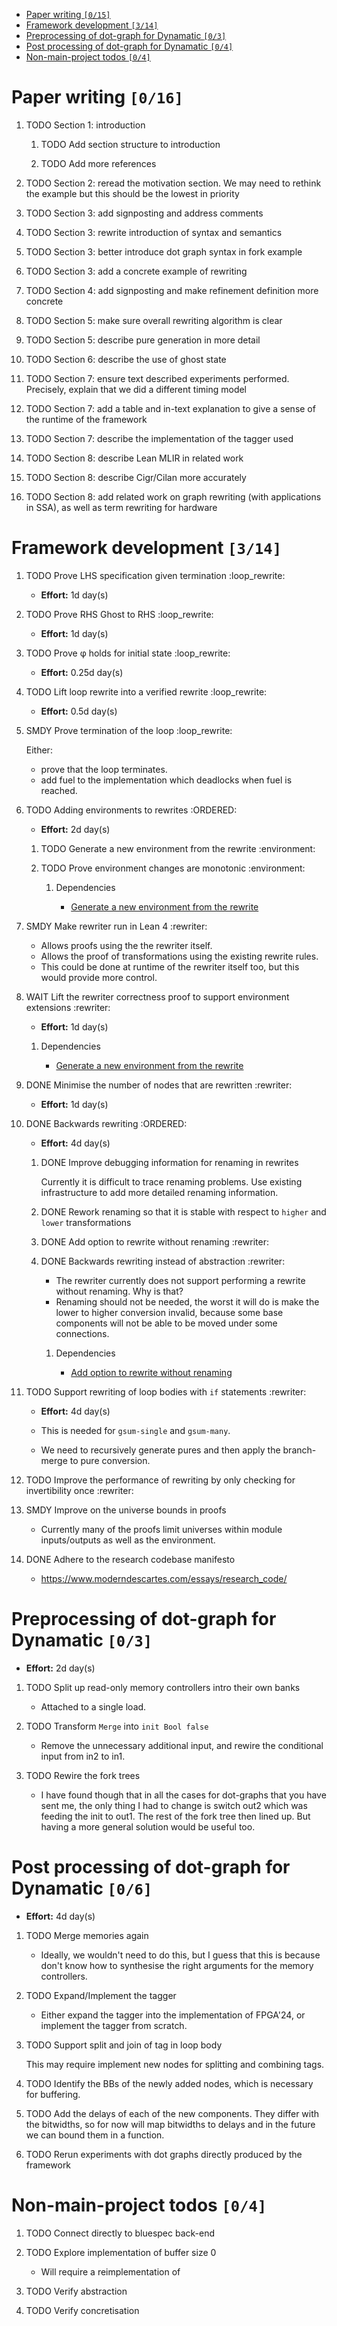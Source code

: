 - [Paper writing <code>[0/15]</code>](#orgacd8a6e)
- [Framework development <code>[3/14]</code>](#orgead67e9)
- [Preprocessing of dot-graph for Dynamatic <code>[0/3]</code>](#org676f0bc)
- [Post processing of dot-graph for Dynamatic <code>[0/4]</code>](#orgb8504cd)
- [Non-main-project todos <code>[0/4]</code>](#orgf476dd9)



<a id="orgacd8a6e"></a>

# Paper writing <code>[0/16]</code>

1.  TODO Section 1: introduction

    1.  TODO Add section structure to introduction
    
    2.  TODO Add more references

2.  TODO Section 2: reread the motivation section. We may need to rethink the example but this should be the lowest in priority

3.  TODO Section 3: add signposting and address comments

4.  TODO Section 3: rewrite introduction of syntax and semantics

5.  TODO Section 3: better introduce dot graph syntax in fork example

6.  TODO Section 3: add a concrete example of rewriting

7.  TODO Section 4: add signposting and make refinement definition more concrete

8.  TODO Section 5: make sure overall rewriting algorithm is clear

9.  TODO Section 5: describe pure generation in more detail

10. TODO Section 6: describe the use of ghost state

11. TODO Section 7: ensure text described experiments performed. Precisely, explain that we did a different timing model

12. TODO Section 7: add a table and in-text explanation to give a sense of the runtime of the framework

13. TODO Section 7: describe the implementation of the tagger used

14. TODO Section 8: describe Lean MLIR in related work

15. TODO Section 8: describe Cigr/Cilan more accurately

16. TODO Section 8: add related work on graph rewriting (with applications in SSA), as well as term rewriting for hardware


<a id="orgead67e9"></a>

# Framework development <code>[3/14]</code>

1.  TODO Prove LHS specification given termination     :loop_rewrite:

    -   **Effort:** 1d day(s)

2.  TODO Prove RHS Ghost to RHS     :loop_rewrite:

    -   **Effort:** 1d day(s)

3.  TODO Prove φ holds for initial state     :loop_rewrite:

    -   **Effort:** 0.25d day(s)

4.  TODO Lift loop rewrite into a verified rewrite     :loop_rewrite:

    -   **Effort:** 0.5d day(s)

5.  SMDY Prove termination of the loop     :loop_rewrite:

    Either:
    
    -   prove that the loop terminates.
    -   add fuel to the implementation which deadlocks when fuel is reached.

6.  TODO Adding environments to rewrites     :ORDERED:

    -   **Effort:** 2d day(s)
    
    1.  TODO Generate a new environment from the rewrite     :environment:
    
    2.  TODO Prove environment changes are monotonic     :environment:
    
        1.  Dependencies
        
            -   [Generate a new environment from the rewrite](#org68e278e)

7.  SMDY Make rewriter run in Lean 4     :rewriter:

    -   Allows proofs using the the rewriter itself.
    -   Allows the proof of transformations using the existing rewrite rules.
    -   This could be done at runtime of the rewriter itself too, but this would provide more control.

8.  WAIT Lift the rewriter correctness proof to support environment extensions     :rewriter:

    -   **Effort:** 1d day(s)
    
    1.  Dependencies
    
        -   [Generate a new environment from the rewrite](#org68e278e)

9.  DONE Minimise the number of nodes that are rewritten     :rewriter:

    -   **Effort:** 1d day(s)

10. DONE Backwards rewriting     :ORDERED:

    -   **Effort:** 4d day(s)
    
    1.  DONE Improve debugging information for renaming in rewrites
    
        Currently it is difficult to trace renaming problems. Use existing infrastructure to add more detailed renaming information.
    
    2.  DONE Rework renaming so that it is stable with respect to `higher` and `lower` transformations
    
    3.  DONE Add option to rewrite without renaming     :rewriter:
    
    4.  DONE Backwards rewriting instead of abstraction     :rewriter:
    
        -   The rewriter currently does not support performing a rewrite without renaming. Why is that?
        -   Renaming should not be needed, the worst it will do is make the lower to higher conversion invalid, because some base components will not be able to be moved under some connections.
        
        1.  Dependencies
        
            -   [Add option to rewrite without renaming](#org4bdebeb)

11. TODO Support rewriting of loop bodies with `if` statements     :rewriter:

    -   **Effort:** 4d day(s)
    
    -   This is needed for `gsum-single` and `gsum-many`.
    -   We need to recursively generate pures and then apply the branch-merge to pure conversion.

12. TODO Improve the performance of rewriting by only checking for invertibility once     :rewriter:

13. SMDY Improve on the universe bounds in proofs

    -   Currently many of the proofs limit universes within module inputs/outputs as well as the environment.

14. DONE Adhere to the research codebase manifesto

    -   <https://www.moderndescartes.com/essays/research_code/>


<a id="org676f0bc"></a>

# Preprocessing of dot-graph for Dynamatic <code>[0/3]</code>

-   **Effort:** 2d day(s)

1.  TODO Split up read-only memory controllers intro their own banks

    -   Attached to a single load.

2.  TODO Transform `Merge` into `init Bool false`

    -   Remove the unnecessary additional input, and rewire the conditional input from in2 to in1.

3.  TODO Rewire the fork trees

    -   I have found though that in all the cases for dot-graphs that you have sent me, the only thing I had to change is switch out2 which was feeding the init to out1. The rest of the fork tree then lined up. But having a more general solution would be useful too.


<a id="orgb8504cd"></a>

# Post processing of dot-graph for Dynamatic <code>[0/6]</code>

-   **Effort:** 4d day(s)

1.  TODO Merge memories again

    -   Ideally, we wouldn't need to do this, but I guess that this is because don't know how to synthesise the right arguments for the memory controllers.

2.  TODO Expand/Implement the tagger

    -   Either expand the tagger into the implementation of FPGA'24, or implement the tagger from scratch.

3.  TODO Support split and join of tag in loop body

    This may require implement new nodes for splitting and combining tags.

4.  TODO Identify the BBs of the newly added nodes, which is necessary for buffering.

5.  TODO Add the delays of each of the new components. They differ with the bitwidths, so for now will map bitwidths to delays and in the future we can bound them in a function.

6.  TODO Rerun experiments with dot graphs directly produced by the framework


<a id="orgf476dd9"></a>

# Non-main-project todos <code>[0/4]</code>

1.  TODO Connect directly to bluespec back-end

2.  TODO Explore implementation of buffer size 0

    -   Will require a reimplementation of

3.  TODO Verify abstraction

4.  TODO Verify concretisation
